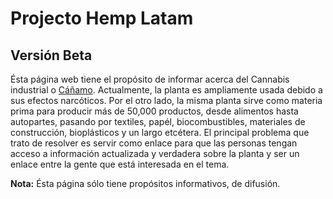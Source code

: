 # Projecto Hemp Latam

## Versión Beta

Ésta página web tiene el propósito de informar acerca del Cannabis industrial o [Cáñamo](https://en.wikipedia.org/wiki/Hemp). Actualmente, la planta es ampliamente usada debido a sus efectos narcóticos. Por el otro lado, la misma planta sirve como materia prima para producir más de 50,000 productos, desde alimentos hasta autopartes, pasando por textiles, papél, biocombustibles, materiales de construcción, bioplásticos y un largo etcétera. El principal problema que trato de resolver es servir como enlace para que las personas tengan acceso a información actualizada y verdadera sobre la planta y ser un enlace entre la gente que está interesada en el tema. 

**Nota:** Ésta página sólo tiene propósitos informativos, de difusión.
